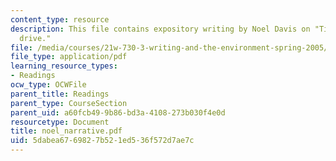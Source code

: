 ```yaml
---
content_type: resource
description: This file contains expository writing by Noel Davis on "Time for a short
  drive."
file: /media/courses/21w-730-3-writing-and-the-environment-spring-2005/5dabea6769827b521ed536f572d7ae7c_noel_narrative.pdf
file_type: application/pdf
learning_resource_types:
- Readings
ocw_type: OCWFile
parent_title: Readings
parent_type: CourseSection
parent_uid: a60fcb49-9b86-bd3a-4108-273b030f4e0d
resourcetype: Document
title: noel_narrative.pdf
uid: 5dabea67-6982-7b52-1ed5-36f572d7ae7c
---
```

